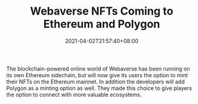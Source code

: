 ﻿---
title: "Webaverse NFTs Coming to Ethereum and Polygon"
date: 2021-04-02T21:57:40+08:00
lastmod: 2021-04-02T16:45:40+08:00
draft: false
authors: ["Eliza"]
description: "The blockchain-powered online world of Webaverse has been running on its own Ethereum sidechain, but will now give its users the option to mint their NFTs on the Ethereum mainnet. In addition the developers will add Polygon as a minting option as well. They made this choice to give players the option to connect with more valuable ecosystems."
featuredImage: "webaverse-nfts-coming-to-ethereum-and-polygon.png"
tags: ["Virtual World","Play to Earn"]
categories: ["news"]
news: ["Virtual World"]
weight: 
lightgallery: true
pinned: false
recommend: false
recommend1: false
---

The blockchain-powered online world of Webaverse has been running on its own Ethereum sidechain, but will now give its users the option to mint their NFTs on the Ethereum mainnet. In addition the developers will add Polygon as a minting option as well. They made this choice to give players the option to connect with more valuable ecosystems.

<!--more-->

